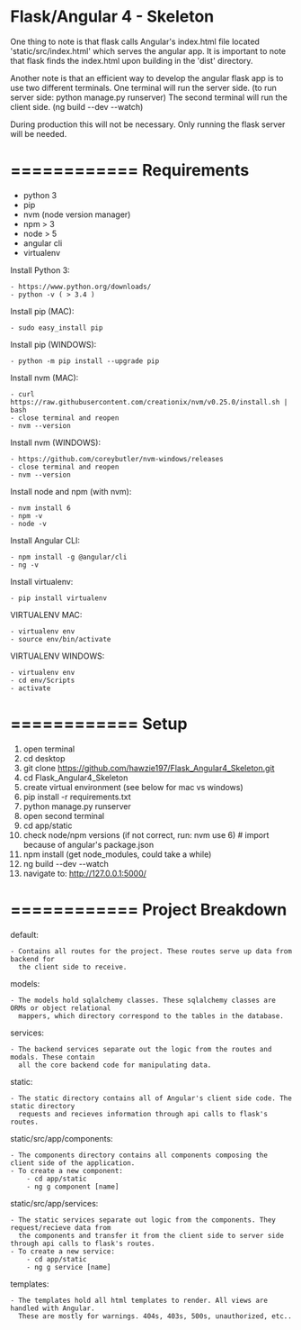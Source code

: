 Flask/Angular 4 - Skeleton
=========================

One thing to note is that flask calls Angular's index.html file located 'static/src/index.html' which serves
the angular app. It is important to note that flask finds the index.html upon building in the 'dist' directory.

Another note is that an efficient way to develop the angular flask app is to use two different terminals.
One terminal will run the server side. (to run server side: python manage.py runserver)
The second terminal will run the client side. (ng build --dev --watch)

During production this will not be necessary. Only running the flask server will be needed.

============
Requirements
============

- python 3
- pip
- nvm (node version manager)
- npm > 3
- node > 5
- angular cli
- virtualenv

Install Python 3:

    - https://www.python.org/downloads/
    - python -v ( > 3.4 )

Install pip (MAC):

    - sudo easy_install pip

Install pip (WINDOWS):

    - python -m pip install --upgrade pip

Install nvm (MAC):

    - curl https://raw.githubusercontent.com/creationix/nvm/v0.25.0/install.sh | bash
    - close terminal and reopen
    - nvm --version

Install nvm (WINDOWS):

    - https://github.com/coreybutler/nvm-windows/releases
    - close terminal and reopen
    - nvm --version

Install node and npm (with nvm):

    - nvm install 6
    - npm -v
    - node -v

Install Angular CLI:

    - npm install -g @angular/cli
    - ng -v

Install virtualenv:

    - pip install virtualenv

VIRTUALENV MAC:

    - virtualenv env
    - source env/bin/activate

VIRTUALENV WINDOWS:

    - virtualenv env
    - cd env/Scripts
    - activate

============
Setup
============

1. open terminal
2. cd desktop
3. git clone https://github.com/hawzie197/Flask_Angular4_Skeleton.git
4. cd Flask_Angular4_Skeleton
5. create virtual environment (see below for mac vs windows)
6. pip install -r requirements.txt
7. python manage.py runserver
8. open second terminal
9. cd app/static
10. check node/npm versions (if not correct, run: nvm use 6) # import because of angular's package.json
11. npm install (get node_modules, could take a while)
12. ng build --dev --watch
13. navigate to: http://127.0.0.1:5000/

============
Project Breakdown
============

default:

    - Contains all routes for the project. These routes serve up data from backend for
      the client side to receive.

models:

    - The models hold sqlalchemy classes. These sqlalchemy classes are ORMs or object relational
      mappers, which directory correspond to the tables in the database.

services:

    - The backend services separate out the logic from the routes and modals. These contain
      all the core backend code for manipulating data.

static:

    - The static directory contains all of Angular's client side code. The static directory
      requests and recieves information through api calls to flask's routes.

static/src/app/components:

    - The components directory contains all components composing the client side of the application.
    - To create a new component:
        - cd app/static
        - ng g component [name]

static/src/app/services:

    - The static services separate out logic from the components. They request/recieve data from
      the components and transfer it from the client side to server side through api calls to flask's routes.
    - To create a new service:
        - cd app/static
        - ng g service [name]

templates:

    - The templates hold all html templates to render. All views are handled with Angular.
      These are mostly for warnings. 404s, 403s, 500s, unauthorized, etc..


